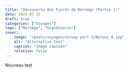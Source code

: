 ```yaml
---
title: "Découverte des Fjords de Norvège (Partie 2)"
date: 2025-07-15
draft: true
categories: ["Voyages"]
tags: ["Norvège", "Scandinavie"]
cover:
    image: "/posts/voyages/norway-part-2/Norway_8.jpg"
    alt: "Alternative text"
    caption: "Image caption"
    relative: false
---
```


Nouveau test